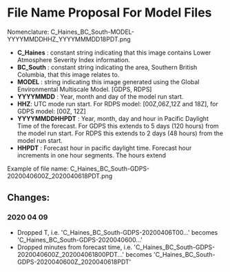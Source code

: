 # File Name Proposal For Model Files

Nomenclature:
C_Haines_BC_South-MODEL-YYYYMMDDHHZ_YYYYMMMDD18PDT.png

- **C_Haines** : constant string indicating that this image contains Lower Atmosphere Severity Index information.
- **BC_South** : constant string indicating the area, Southern British Columbia, that this image relates to.
- **MODEL** : string indicating this image generated using the Global Environmental Multiscale Model. [GDPS, RDPS]
- **YYYYMMDD** : Year, month and day of the model run start.
- **HHZ**: UTC mode run start. For RDPS model: [00Z,06Z,12Z and 18Z], for GDPS model: [00Z, 12Z]
- **YYYYMMDDHHPDT** : Year, month, day and hour in Pacific Daylight Time of the forecast. For GDPS this extends to 5 days (120 hours) from the model run start. For RDPS this extends to 2 days (48 hours) from the model run start.
- **HHPDT** : Forecast hour in pacific daylight time. Forecast hour increments in one hour segments. The hours extend

Example of file name: C_Haines_BC_South-GDPS-2020040600Z_2020040618PDT.png

## Changes:

### 2020 04 09

- Dropped T, i.e. 'C_Haines_BC_South-GDPS-20200406T00...' becomes 'C_Haines_BC_South-GDPS-2020040600...'
- Dropped minutes from forecast time, i.e. 'C_Haines_BC_South-GDPS-2020040600Z_202004061800PDT...' becomes 'C_Haines_BC_South-GDPS-2020040600Z_2020040618PDT'
